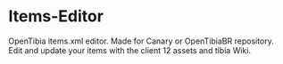 # Items-Editor
 OpenTibia items.xml editor. Made for Canary or OpenTibiaBR repository. Edit and update your items with the client 12 assets and tibia Wiki.
